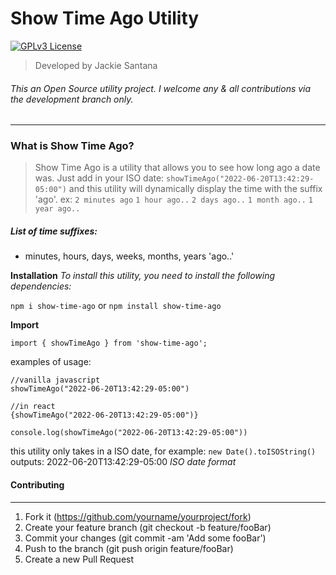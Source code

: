# Show Time Ago Utility
[![GPLv3 License](https://img.shields.io/badge/License-GPL%20v3-yellow.svg)](https://opensource.org/licenses/)

> Developed by Jackie Santana

###### This an Open Source utility project. I welcome any & all contributions via the development branch only.
---

### What is Show Time Ago?
> Show Time Ago is a utility that allows you to see how long ago a date was. Just add in your ISO date: `showTimeAgo("2022-06-20T13:42:29-05:00")` and this utility will dynamically display the time with the suffix 'ago'. ex: `2 minutes ago` `1 hour ago..` `2 days ago..` `1 month ago..` `1 year ago..`

##### List of time suffixes:
- minutes, hours, days, weeks, months, years 'ago..'

**Installation**
 _To install this utility, you need to install the following dependencies:_

`npm i show-time-ago` or `npm install show-time-ago`

**Import**

`import { showTimeAgo } from 'show-time-ago';`

examples of usage: 
```
//vanilla javascript
showTimeAgo("2022-06-20T13:42:29-05:00")

//in react
{showTimeAgo("2022-06-20T13:42:29-05:00")}

console.log(showTimeAgo("2022-06-20T13:42:29-05:00"))
```

this utility only takes in a ISO date, for example: 
`new Date().toISOString()` 
outputs: 2022-06-20T13:42:29-05:00 _ISO date format_

#### Contributing
***
1) Fork it (https://github.com/yourname/yourproject/fork)
2) Create your feature branch (git checkout -b feature/fooBar)
3) Commit your changes (git commit -am 'Add some fooBar')
4) Push to the branch (git push origin feature/fooBar)
5) Create a new Pull Request
